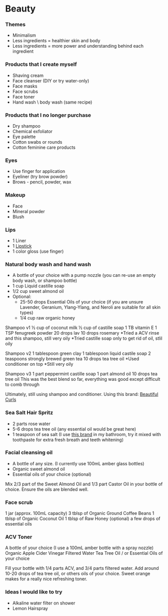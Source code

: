 # Beauty


### Themes
* Minimalism
* Less ingredients = healthier skin and body 
* Less ingredients = more power and understanding behind each ingredient

### Products that I create myself
* Shaving cream
* Face cleanser (DIY or try water-only)
* Face masks
* Face scrubs
* Face toner
* Hand wash \ body wash (same recipe)

### Products that I no longer purchase
* Dry shampoo
* Chemical exfoliator
* Eye palette
* Cotton swabs or rounds
* Cotton feminine care products

### Eyes
* Use finger for application  
* Eyeliner (try brow powder)
* Brows - pencil, powder, wax

### Makeup
* Face
* Mineral powder
* Blush

### Lips
* 1 Liner 
* 1 [Lipstick](https://iliabeauty.com/products/neon-angel)
* 1 color gloss (use finger)

### Natural body wash and hand wash
* A bottle of your choice with a pump nozzle (you can re-use an empty body wash, or shampoo bottle)
* 1 cup Liquid castille soap
* 1/2 cup sweet almond oil
* Optional: 
  * 25-50 drops Essential Oils of your choice (if you are unsure Lavender, Geranium, Ylang-Ylang, and Neroli are suitable for all skin types)
  * 1/4 cup raw organic honey

Shampoo v1
½ cup of coconut milk
½ cup of castille soap
1 TB vitamin E
1 TSP fenugreek powder
20 drops lav 10 drops rosemary
*Tried a ACV rinse and this shampoo, still very oily
*Tried castille soap only to get rid of oil, stlil oily 

Shampoo v2
1 tablespoon green clay
1 tablespoon liquid castile soap
2 teaspoons strongly brewed green tea
10 drops tea tree oil
*Used conditioner on top
*Still very oily

Shampoo v3
1 part peppermint castille soap
1 part almond oil
10 drops tea tree oil
This was the best blend so far, everything was good except difficult to comb through 

Ultimately, still using shampoo and conditioner. Using this brand: [Beautiful Curls](http://beautifulcurls.com/)

### Sea Salt Hair Spritz
* 2 parts rose water
* 5-6 drops tea tree oil (any essential oil would be great here)
* 1 teaspoon of sea salt (I use [this brand](http://www.amazon.com/Neti-Pot-Infused-French-Atlantic/dp/B00599XUN6) in my bathroom, try it mixed with toothpaste for extra fresh breath and teeth whitening)

### Facial cleansing oil
* A bottle of any size. (I currently use 100mL amber glass bottles)
* Organic sweet almond oil
* Essential oils of your choice (optional)

Mix 2/3 part of the Sweet Almond Oil and 1/3 part Castor Oil in your bottle of choice.
Ensure the oils are blended well.

### Face scrub
1 jar (approx. 100mL capacity)
3 tblsp of Organic Ground Coffee Beans
1 tblsp of Organic Coconut Oil
1 tblsp of Raw Honey
(optional) a few drops of essential oils

### ACV Toner
A bottle of your choice
(I use a 100mL amber bottle with a spray nozzle)
Organic Apple Cider Vinegar
Filtered Water
Tea Tree Oil / or Essential Oils of your choice

Fill your bottle with 1/4 parts ACV, and 3/4 parts filtered water.
Add around 10-20 drops of tea tree oil, or others oils of your choice. Sweet orange makes for a really nice refreshing toner. 


### Ideas I would like to try
* Alkaline water filter on shower
* Lemon Hairspray






